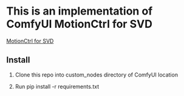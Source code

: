 # This is an implementation of ComfyUI MotionCtrl for SVD

[MotionCtrl for SVD](https://github.com/TencentARC/MotionCtrl/tree/svd)

## Install

1. Clone this repo into custom_nodes directory of ComfyUI location

2. Run pip install -r requirements.txt